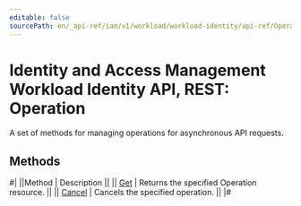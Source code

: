 ```yaml
---
editable: false
sourcePath: en/_api-ref/iam/v1/workload/workload-identity/api-ref/Operation/index.md
---
```


# Identity and Access Management Workload Identity API, REST: Operation

A set of methods for managing operations for asynchronous API requests.

## Methods

#|
||Method | Description ||
|| [Get](get.md) | Returns the specified Operation resource. ||
|| [Cancel](cancel.md) | Cancels the specified operation. ||
|#